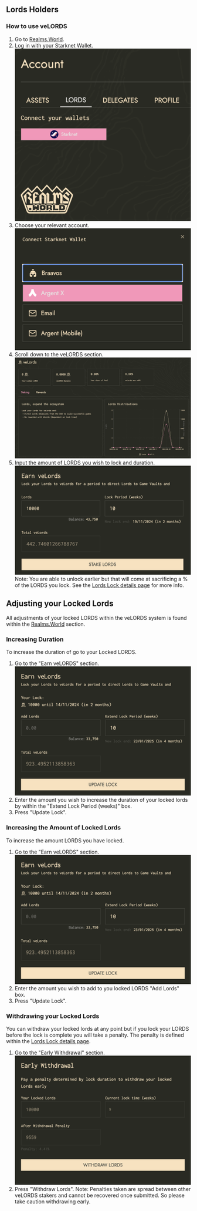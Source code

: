 ## Lords Holders
### How to use veLORDS 
1. Go to [Realms.World](https://realms.world/account/lords).
2. Log in with your Starknet Wallet.
![Login](https://github.com/Calcutatator/TLP/blob/main/Images/login.png)
3. Choose your relevant account.
![chooseacc](https://github.com/Calcutatator/TLP/blob/main/Images/chooseacc.png)
4. Scroll down to the veLORDS section.
![velordssec](https://github.com/Calcutatator/TLP/blob/main/Images/velordssec.png)
5. Input the amount of LORDS you wish to lock and duration.
![velordslock](https://github.com/Calcutatator/TLP/blob/main/Images/velordslock.png)
Note: You are able to unlock earlier but that will come at sacrificing a % of the LORDS you lock. See the [Lords Lock details page](https://github.com/Calcutatator/TLP/blob/main/Document/How%20to%20/End%20User/Lords%20Lock.md) for more info.

## Adjusting your Locked Lords
All adjustments of your locked LORDS within the veLORDS system is found within the [Realms.World](https://realms.world/account/lords) section.
### Increasing Duration
To increase the duration of  go to your Locked LORDS.

1. Go to the "Earn veLORDS" section. 
![velordslock](https://github.com/Calcutatator/TLP/blob/main/Images/increaselock.png)
2. Enter the amount you wish to increase the duration of your locked lords by within the "Extend Lock Period (weeks)" box.
3. Press "Update Lock".

### Increasing the Amount of Locked Lords
To increase the amount LORDS you have locked.

1. Go to the "Earn veLORDS" section. 
![velordslock](https://github.com/Calcutatator/TLP/blob/main/Images/increaselock.png)
2. Enter the amount you wish to add to you locked LORDS "Add Lords" box.
3. Press "Update Lock".

### Withdrawing your Locked Lords
You can withdraw your locked lords at any point but if you lock your LORDS before the lock is complete you will take a penalty. The penalty is defined within the [Lords Lock details page](https://github.com/Calcutatator/TLP/blob/main/Document/How%20to%20/End%20User/Lords%20Lock.md).

1. Go to the "Early Withdrawal" section.
![earlywithdraw](https://github.com/Calcutatator/TLP/blob/main/Images/earlywithdraw.png)
2. Press "Withdraw Lords".
Note: Penalties taken are spread between other veLORDS stakers and cannot be recovered once submitted. So please take caution withdrawing early.

